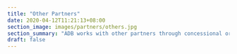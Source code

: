 ```yaml
---
title: "Other Partners"
date: 2020-04-12T11:21:13+08:00
section_image: images/partners/others.jpg
section_summary: "ADB works with other partners through concessional or commercial cofinancing, including partners from private sector, with corporate social responsibility and philanthropic thrusts." 
draft: false
---
```


